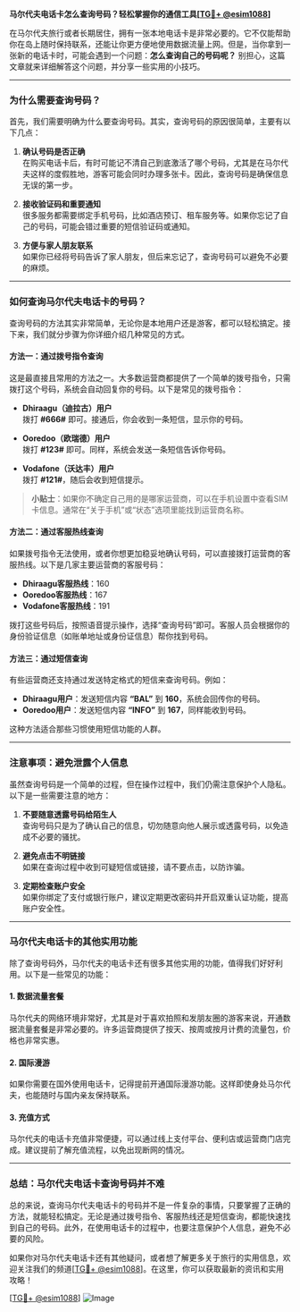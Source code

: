 **马尔代夫电话卡怎么查询号码？轻松掌握你的通信工具[[TG💪+ @esim1088](https://t.me/s/esim1088)]**

在马尔代夫旅行或者长期居住，拥有一张本地电话卡是非常必要的。它不仅能帮助你在岛上随时保持联系，还能让你更方便地使用数据流量上网。但是，当你拿到一张新的电话卡时，可能会遇到一个问题：**怎么查询自己的号码呢？** 别担心，这篇文章就来详细解答这个问题，并分享一些实用的小技巧。

---

### **为什么需要查询号码？**

首先，我们需要明确为什么要查询号码。其实，查询号码的原因很简单，主要有以下几点：

1. **确认号码是否正确**  
   在购买电话卡后，有时可能记不清自己到底激活了哪个号码，尤其是在马尔代夫这样的度假胜地，游客可能会同时办理多张卡。因此，查询号码是确保信息无误的第一步。

2. **接收验证码和重要通知**  
   很多服务都需要绑定手机号码，比如酒店预订、租车服务等。如果你忘记了自己的号码，可能会错过重要的短信验证码或通知。

3. **方便与家人朋友联系**  
   如果你已经将号码告诉了家人朋友，但后来忘记了，查询号码可以避免不必要的麻烦。

---

### **如何查询马尔代夫电话卡的号码？**

查询号码的方法其实非常简单，无论你是本地用户还是游客，都可以轻松搞定。接下来，我们就分步骤为你详细介绍几种常见的方式。

#### **方法一：通过拨号指令查询**
这是最直接且常用的方法之一。大多数运营商都提供了一个简单的拨号指令，只需拨打这个号码，系统会自动回复你的号码。以下是常见的拨号指令：

- **Dhiraagu（迪拉古）用户**  
  拨打 **#666#** 即可。接通后，你会收到一条短信，显示你的号码。

- **Ooredoo（欧瑞德）用户**  
  拨打 **#123#** 即可。同样，系统会发送一条短信告诉你号码。

- **Vodafone（沃达丰）用户**  
  拨打 **#121#**，随后会收到短信提示。

> **小贴士**：如果你不确定自己用的是哪家运营商，可以在手机设置中查看SIM卡信息。通常在“关于手机”或“状态”选项里能找到运营商名称。

#### **方法二：通过客服热线查询**
如果拨号指令无法使用，或者你想更加稳妥地确认号码，可以直接拨打运营商的客服热线。以下是几家主要运营商的客服号码：

- **Dhiraagu客服热线**：160  
- **Ooredoo客服热线**：167  
- **Vodafone客服热线**：191  

拨打这些号码后，按照语音提示操作，选择“查询号码”即可。客服人员会根据你的身份验证信息（如账单地址或身份证信息）帮你找到号码。

#### **方法三：通过短信查询**
有些运营商还支持通过发送特定格式的短信来查询号码。例如：

- **Dhiraagu用户**：发送短信内容 **“BAL”** 到 **160**，系统会回传你的号码。
- **Ooredoo用户**：发送短信内容 **“INFO”** 到 **167**，同样能收到号码。

这种方法适合那些习惯使用短信功能的人群。

---

### **注意事项：避免泄露个人信息**

虽然查询号码是一个简单的过程，但在操作过程中，我们仍需注意保护个人隐私。以下是一些需要注意的地方：

1. **不要随意透露号码给陌生人**  
   查询号码只是为了确认自己的信息，切勿随意向他人展示或透露号码，以免造成不必要的骚扰。

2. **避免点击不明链接**  
   如果在查询过程中收到可疑短信或链接，请不要点击，以防诈骗。

3. **定期检查账户安全**  
   如果你绑定了支付或银行账户，建议定期更改密码并开启双重认证功能，提高账户安全性。

---

### **马尔代夫电话卡的其他实用功能**

除了查询号码外，马尔代夫的电话卡还有很多其他实用的功能，值得我们好好利用。以下是一些常见的功能：

#### **1. 数据流量套餐**
马尔代夫的网络环境非常好，尤其是对于喜欢拍照和发朋友圈的游客来说，开通数据流量套餐是非常必要的。许多运营商提供了按天、按周或按月计费的流量包，价格也非常实惠。

#### **2. 国际漫游**
如果你需要在国外使用电话卡，记得提前开通国际漫游功能。这样即使身处马尔代夫，也能随时与国内亲友保持联系。

#### **3. 充值方式**
马尔代夫的电话卡充值非常便捷，可以通过线上支付平台、便利店或运营商门店完成。建议提前了解充值流程，以免出现断网的情况。

---

### **总结：马尔代夫电话卡查询号码并不难**

总的来说，查询马尔代夫电话卡的号码并不是一件复杂的事情，只要掌握了正确的方法，就能轻松搞定。无论是通过拨号指令、客服热线还是短信查询，都能快速找到自己的号码。此外，在使用电话卡的过程中，也要注意保护个人信息，避免不必要的风险。

如果你对马尔代夫电话卡还有其他疑问，或者想了解更多关于旅行的实用信息，欢迎关注我们的频道[[TG💪+ @esim1088](https://t.me/s/esim1088)]。在这里，你可以获取最新的资讯和实用攻略！

[[TG💪+ @esim1088](https://t.me/s/esim1088)] ![Image](https://i.postimg.cc/4NQfJmqS/Snipaste-2025-05-13-00-14-12.png)
